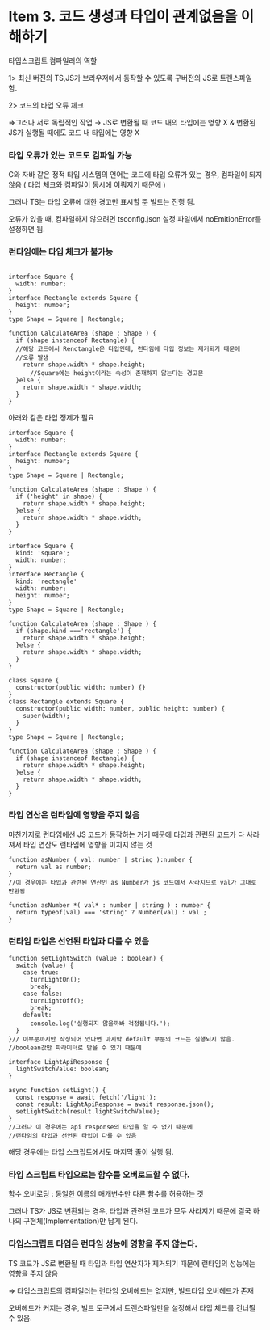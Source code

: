 # Item 3. 코드 생성과 타입이 관계없음을 이해하기

타입스크립트 컴파일러의 역할

1> 최신 버전의 TS,JS가 브라우저에서 동작할 수 있도록 구버전의 JS로 트랜스파일 함.

2> 코드의 타입 오류 체크

⇒그러나 서로 독립적인 작업 → JS로 변환될 때 코드 내의 타입에는 영향 X & 변환된 JS가 실행될 때에도 코드 내 타입에는 영향 X

### 타입 오류가 있는 코드도 컴파일 가능

C와 자바 같은 정적 타입 시스템의 언어는 코드에 타입 오류가 있는 경우, 컴파일이 되지 않음 ( 타입 체크와 컴파일이 동시에 이뤄지기 때문에 ) 

그러나 TS는 타입 오류에 대한 경고만 표시할 뿐 빌드는 진행 됨. 

오류가 있을 때, 컴파일하지 않으려면 tsconfig.json 설정 파일에서 noEmitionError를 설정하면 됨.

### 런타임에는 타입 체크가 불가능

```tsx

interface Square {
  width: number;
}
interface Rectangle extends Square {
  height: number;
}
type Shape = Square | Rectangle;

function CalculateArea (shape : Shape ) {
  if (shape instanceof Rectangle) { 
  //해당 코드에서 Renctangle은 타입인데, 런타임에 타입 정보는 제거되기 때문에
  //오류 발생 
    return shape.width * shape.height;
	  //Square에는 height이라는 속성이 존재하지 않는다는 경고문
  }else {
    return shape.width * shape.width;
  }
}
```

아래와 같은 타입 정제가 필요

```tsx
interface Square {
  width: number;
}
interface Rectangle extends Square {
  height: number;
}
type Shape = Square | Rectangle;

function CalculateArea (shape : Shape ) {
  if ('height' in shape) {
    return shape.width * shape.height;
  }else {
    return shape.width * shape.width;
  }
}
```

```tsx
interface Square {
  kind: 'square';
  width: number;
}
interface Rectangle {
  kind: 'rectangle'
  width: number;
  height: number;
}
type Shape = Square | Rectangle;

function CalculateArea (shape : Shape ) {
  if (shape.kind ==='rectangle') {
    return shape.width * shape.height;
  }else {
    return shape.width * shape.width;
  }
}
```

```tsx
class Square {
  constructor(public width: number) {}
}
class Rectangle extends Square {
  constructor(public width: number, public height: number) {
    super(width);
  }
}
type Shape = Square | Rectangle;

function CalculateArea (shape : Shape ) {
  if (shape instanceof Rectangle) {
    return shape.width * shape.height;
  }else {
    return shape.width * shape.width;
  }
}
```

### 타입 연산은 런타임에 영향을 주지 않음

마찬가지로 런타임에선 JS 코드가 동작하는 거기 때문에 타입과 관련된 코드가 다 사라져서 타입 연산도 런타임에 영향을 미치지 않는 것

```tsx
function asNumber ( val: number | string ):number {
  return val as number;
} 
//이 경우에는 타입과 관련된 연산인 as Number가 js 코드에서 사라지므로 val가 그대로 반환됨

function asNumber *( val* : number | string ) : number {
  return typeof(val) === 'string' ? Number(val) : val ; 
}
```

### 런타임 타입은 선언된 타입과 다를 수 있음

```tsx
function setLightSwitch (value : boolean) {
  switch (value) {
    case true:
      turnLightOn();
      break;
    case false:
      turnLightOff();
      break;
    default:
      console.log('실행되지 않을까봐 걱정됩니다.');
  }
}// 이부분까지만 작성되어 있다면 마지막 default 부분의 코드는 실행되지 않음.
//boolean값만 파라미터로 받을 수 있기 때문에 

interface LightApiResponse {
  lightSwitchValue: boolean;
}

async function setLight() {
  const response = await fetch('/light');
  const result: LightApiResponse = await response.json();
  setLightSwitch(result.lightSwitchValue);
}
//그러나 이 경우에는 api response의 타입을 알 수 없기 때문에 
//런타임의 타입과 선언된 타입이 다를 수 있음
```

해당 경우에는 타입 스크립트에서도 마지막 줄이 실행 됨. 

### 타입 스크립트 타입으로는 함수를 오버로드할 수 없다.

함수 오버로딩 : 동일한 이름의 매개변수만 다른 함수를 허용하는 것

그러나 TS가 JS로 변환되는 경우, 타입과 관련된 코드가 모두 사라지기 때문에 결국 하나의 구현체(Implementation)만 남게 된다.

### 타입스크립트 타입은 런타임 성능에 영향을 주지 않는다.

TS 코드가 JS로 변환될 때 타입과 타입 연산자가 제거되기 때문에 런타임의 성능에는 영향을 주지 않음

⇒ 타입스크립트의 컴파일러는 런타임 오버헤드는 없지만, 빌드타입 오버헤드가 존재

오버헤드가 커지는 경우, 빌드 도구에서 트랜스파일만을 설정해서 타입 체크를 건너띌 수 있음.